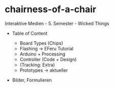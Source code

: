 # chairness-of-a-chair
Interaktive Medien - 5. Semester - Wicked Things

- Table of Content
  - Board Types (Chips)
  - Flashing -> EFeru Tutorial
  - Arduino + Processing
  - Controller (Code + Design)
  - (Tracking: Extra)
  - Prototypes -> aktueller

- Bilder, Formulieren
